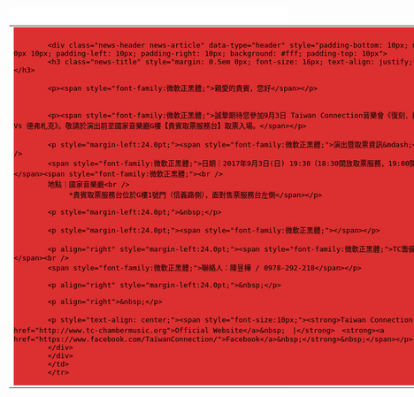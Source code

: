 
<html>
<div align="center" class="news-background" data-type="background" style="background-color: #ffffff">
<div>&nbsp;</div>

<table border="0" cellpadding="0" cellspacing="0" style="width: 830px" width="830">
	<tbody>
		<tr>
			<td align="left" valign="top">
			<div class="news-base" data-type="base" style="padding-bottom: 1px; background-color: #DC2F2F; padding-left: 0px; padding-right: 0px; font-family: '微軟正黑體'; color: #000000; font-size: 15px; padding-top: 10px">
			<div class="news-extra1" data-type="extra1" style="padding: 0px 5px; color: rgb(255, 255, 255); font-size: 13px; text-align: justify; background-color: rgb(181, 197, 135);"><!-- top end here --><!-- content start here --></div>

			<div class="news-header news-article" data-type="header" style="padding-bottom: 10px; margin: 0px 0px 10px; padding-left: 10px; padding-right: 10px; background: #fff; padding-top: 10px">
			<h3 class="news-title" style="margin: 0.5em 0px; font-size: 16px; text-align: justify;">&nbsp;</h3>

			<p><span style="font-family:微軟正黑體;">親愛的貴賓，您好</span></p>


			<p><span style="font-family:微軟正黑體;">誠摯期待您參加9月3日 Taiwan Connection音樂會《復刻．經典──莫札特 Vs 德弗札克》。敬請於演出前至國家音樂廳G樓【貴賓取票服務台】取票入場。</span></p>

			<p style="margin-left:24.0pt;"><span style="font-family:微軟正黑體;">演出暨取票資訊&mdash;</span><br />
			<span style="font-family:微軟正黑體;">日期｜2017年9月3日(日) 19:30（18:30開放取票服務，19:00開放入場）</span><span style="font-family:微軟正黑體;"><br />
			地點｜國家音樂廳<br />
			　　　*貴賓取票服務台位於G樓1號門（信義路側），面對售票服務台左側</span></p>

			<p style="margin-left:24.0pt;">&nbsp;</p>

			<p style="margin-left:24.0pt;"><span style="font-family:微軟正黑體;"></span></p>

			<p align="right" style="margin-left:24.0pt;"><span style="font-family:微軟正黑體;">TC籌備團隊敬上</span><br />
			<span style="font-family:微軟正黑體;">聯絡人：陳昱樺 / 0978-292-218</span></p>

			<p align="right" style="margin-left:24.0pt;">&nbsp;</p>

			<p align="right">&nbsp;</p>

			<p style="text-align: center;"><span style="font-size:10px;"><strong>Taiwan Connection　．　<a href="http://www.tc-chambermusic.org">Official Website</a>&nbsp;　|</strong>　<strong><a href="https://www.facebook.com/TaiwanConnection/">Facebook</a>&nbsp;</strong>&nbsp;</span></p>
			</div>
			</div>
			</td>
			</tr>			

